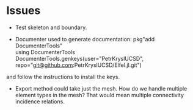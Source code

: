 # Issues

- Test skeleton and boundary.

- Documenter used to generate documentation:
pkg"add DocumenterTools"  
using DocumenterTools
DocumenterTools.genkeys(user="PetrKryslUCSD", repo="git@github.com:PetrKryslUCSD/Elfel.jl.git")

and follow the instructions to install the keys.

- Export method could take just the mesh. How do we handle multiple element types in the mesh? That would mean multiple connectivity incidence relations.
